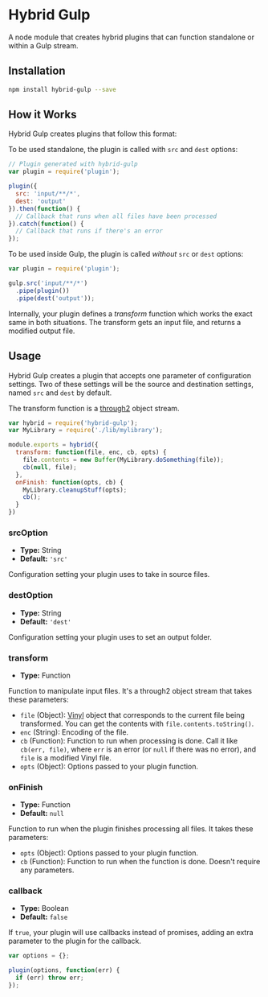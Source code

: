 # Hybrid Gulp

A node module that creates hybrid plugins that can function standalone or within a Gulp stream.

## Installation

```bash
npm install hybrid-gulp --save
```

## How it Works

Hybrid Gulp creates plugins that follow this format:

To be used standalone, the plugin is called with `src` and `dest` options:

```js
// Plugin generated with hybrid-gulp
var plugin = require('plugin');

plugin({
  src: 'input/**/*',
  dest: 'output'
}).then(function() {
  // Callback that runs when all files have been processed
}).catch(function() {
  // Callback that runs if there's an error
});
```

To be used inside Gulp, the plugin is called *without* `src` or `dest` options:

```js
var plugin = require('plugin');

gulp.src('input/**/*')
  .pipe(plugin())
  .pipe(dest('output'));
```

Internally, your plugin defines a *transform* function which works the exact same in both situations. The transform gets an input file, and returns a modified output file.

## Usage

Hybrid Gulp creates a plugin that accepts one parameter of configuration settings. Two of these settings will be the source and destination settings, named `src` and `dest` by default.

The transform function is a [through2](https://npmjs.com/package/through2) object stream.

```js
var hybrid = require('hybrid-gulp');
var MyLibrary = require('./lib/mylibrary');

module.exports = hybrid({
  transform: function(file, enc, cb, opts) {
    file.contents = new Buffer(MyLibrary.doSomething(file));
    cb(null, file);
  },
  onFinish: function(opts, cb) {
    MyLibrary.cleanupStuff(opts);
    cb();
  }
})
```

### srcOption

- **Type:** String
- **Default:** `'src'`

Configuration setting your plugin uses to take in source files.

### destOption

- **Type:** String
- **Default:** `'dest'`

Configuration setting your plugin uses to set an output folder.

### transform

- **Type:** Function

Function to manipulate input files. It's a through2 object stream that takes these parameters:

- `file` (Object): [Vinyl](https://npmjs.com/package/vinyl) object that corresponds to the current file being transformed. You can get the contents with `file.contents.toString()`.
- `enc` (String): Encoding of the file.
- `cb` (Function): Function to run when processing is done. Call it like `cb(err, file)`, where `err` is an error (or `null` if there was no error), and `file` is a modified Vinyl file.
- `opts` (Object): Options passed to your plugin function.

### onFinish

- **Type:** Function
- **Default:** `null`

Function to run when the plugin finishes processing all files. It takes these parameters:

- `opts` (Object): Options passed to your plugin function.
- `cb` (Function): Function to run when the function is done. Doesn't require any parameters.

### callback

- **Type:** Boolean
- **Default:** `false`

If `true`, your plugin will use callbacks instead of promises, adding an extra parameter to the plugin for the callback.

```js
var options = {};

plugin(options, function(err) {
  if (err) throw err;
});
```
